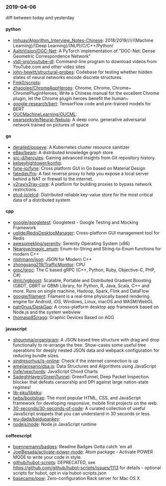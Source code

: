 ### 2019-04-06
diff between today and yesterday

#### python
* [imhuay/Algorithm_Interview_Notes-Chinese](https://github.com/imhuay/Algorithm_Interview_Notes-Chinese): 2018/2019/////(Machine Learning)/(Deep Learning)/(NLP)/C/C++/Python/
* [AaltoVision/DGC-Net](https://github.com/AaltoVision/DGC-Net): A PyTorch implementation of "DGC-Net: Dense Geometric Correspondence Network"
* [ytdl-org/youtube-dl](https://github.com/ytdl-org/youtube-dl): Command-line program to download videos from YouTube.com and other video sites
* [john-hewitt/structural-probes](https://github.com/john-hewitt/structural-probes): Codebase for testing whether hidden states of neural networks encode discrete structures.
* [Fmk0/scripts](https://github.com/Fmk0/scripts): 
* [zhaoolee/ChromeAppHeroes](https://github.com/zhaoolee/ChromeAppHeroes): Chrome, Chrome, Chrome~ ChromePluginHeroes, Write a Chinese manual for the excellent Chrome plugin, let the Chrome plugin heroes benefit the human~
* [google-research/bert](https://github.com/google-research/bert): TensorFlow code and pre-trained models for BERT
* [OUCMachineLearning/OUCML](https://github.com/OUCMachineLearning/OUCML): 
* [pearsonkyle/Neural-Nebula](https://github.com/pearsonkyle/Neural-Nebula): A deep conv. generative adversarial network trained on pictures of space

#### go
* [derailed/popeye](https://github.com/derailed/popeye):  A Kubernetes cluster resource sanitizer
* [eBay/beam](https://github.com/eBay/beam): A distributed knowledge graph store
* [src-d/hercules](https://github.com/src-d/hercules): Gaining advanced insights from Git repository history.
* [kelseyhightower/konfig](https://github.com/kelseyhightower/konfig): 
* [fyne-io/fyne](https://github.com/fyne-io/fyne): Cross platform GUI in Go based on Material Design
* [fatedier/frp](https://github.com/fatedier/frp): A fast reverse proxy to help you expose a local server behind a NAT or firewall to the internet.
* [v2ray/v2ray-core](https://github.com/v2ray/v2ray-core): A platform for building proxies to bypass network restrictions.
* [etcd-io/etcd](https://github.com/etcd-io/etcd): Distributed reliable key-value store for the most critical data of a distributed system

#### cpp
* [google/googletest](https://github.com/google/googletest): Googletest - Google Testing and Mocking Framework
* [uglide/RedisDesktopManager](https://github.com/uglide/RedisDesktopManager):  Cross-platform GUI management tool for Redis
* [awesomekling/serenity](https://github.com/awesomekling/serenity): Serenity Operating System (x86)
* [Neargye/magic_enum](https://github.com/Neargye/magic_enum): Enum-to-String and String-to-Enum functions for modern C++
* [nlohmann/json](https://github.com/nlohmann/json): JSON for Modern C++
* [zhongyang219/TrafficMonitor](https://github.com/zhongyang219/TrafficMonitor): CPU
* [grpc/grpc](https://github.com/grpc/grpc): The C based gRPC (C++, Python, Ruby, Objective-C, PHP, C#)
* [dmlc/xgboost](https://github.com/dmlc/xgboost): Scalable, Portable and Distributed Gradient Boosting (GBDT, GBRT or GBM) Library, for Python, R, Java, Scala, C++ and more. Runs on single machine, Hadoop, Spark, Flink and DataFlow
* [google/filament](https://github.com/google/filament): Filament is a real-time physically based rendering engine for Android, iOS, Windows, Linux, macOS and WASM/WebGL
* [patr0nus/DeskGap](https://github.com/patr0nus/DeskGap): A cross-platform desktop app framework based on Node.js and the system webview
* [thomasp85/ragg](https://github.com/thomasp85/ragg): Graphic Devices Based on AGG

#### javascript
* [shoumma/organigram](https://github.com/shoumma/organigram): A JSON based tree structure with drag and drop functionally to re-arrange the tree. Show-cases some useful tree operations for deeply nested JSON data and webpack configuration for reducing bundle sizes.
* [sindresorhus/is-online](https://github.com/sindresorhus/is-online): Check if the internet connection is up
* [amejiarosario/dsa.js](https://github.com/amejiarosario/dsa.js): Data Structures and Algorithms using JavaScript
* [0xfe/vexchords](https://github.com/0xfe/vexchords): JavaScript Chord Charts
* [SadeghHayeri/GreenTunnel](https://github.com/SadeghHayeri/GreenTunnel): GreenTunnel, Deep Packet Inspection blocker that defeats censorship and DPI against large nation-state regimes!
* [lib-pku/libpku](https://github.com/lib-pku/libpku): 
* [twbs/bootstrap](https://github.com/twbs/bootstrap): The most popular HTML, CSS, and JavaScript framework for developing responsive, mobile first projects on the web.
* [30-seconds/30-seconds-of-code](https://github.com/30-seconds/30-seconds-of-code): A curated collection of useful JavaScript snippets that you can understand in 30 seconds or less.
* [wu-dada/baidupankey](https://github.com/wu-dada/baidupankey): 
* [nodejs/node](https://github.com/nodejs/node): Node.js JavaScript runtime 

#### coffeescript
* [boennemann/badges](https://github.com/boennemann/badges):  Readme Badges  Gotta catch 'em all
* [JoelBesada/activate-power-mode](https://github.com/JoelBesada/activate-power-mode): Atom package - Activate POWER MODE to write your code in style.
* [github/hubot-scripts](https://github.com/github/hubot-scripts): DEPRECATED, see https://github.com/github/hubot-scripts/issues/1113 for details - optional scripts for hubot, opt in via hubot-scripts.json
* [basecamp/pow](https://github.com/basecamp/pow): Zero-configuration Rack server for Mac OS X
